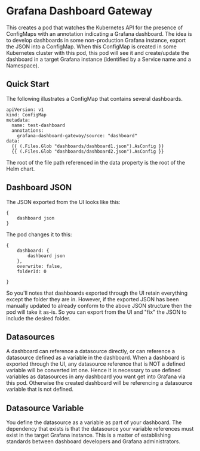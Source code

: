 # Grafana Dashboard Gateway

This creates a pod that watches the Kubernetes API for the presence of ConfigMaps with an annotation indicating a Grafana dashboard.
The idea is to develop dashboards in some non-production Grafana instance,
export the JSON into a ConfigMap.
When this ConfigMap is created in some Kubernetes cluster with this pod,
this pod will see it and create/update the dashboard in a target Grafana instance
(identified by a Service name and a Namespace).

## Quick Start ##
The following illustrates a ConfigMap that contains several dashboards.
```
apiVersion: v1
kind: ConfigMap
metadata:
  name: test-dashboard
  annotations:
    grafana-dashboard-gateway/source: "dashboard"
data:
  {{ (.Files.Glob "dashboards/dashboard1.json").AsConfig }}
  {{ (.Files.Glob "dashboards/dashboard2.json").AsConfig }}
```

The root of the file path referenced in the data property is the root of the Helm chart.

## Dashboard JSON
The JSON exported from the UI looks like this:
```
{
    dashboard json
}
```
The pod changes it to this:
```
{
    dashboard: {
        dashboard json
    },
    overwrite: false,
    folderId: 0

}
```
So you'll notes that dashboards exported through the UI retain everything except the folder they are in.
However, if the exported JSON has been manually updated to already conform to the above JSON structure
then the pod will take it as-is.
So you can export from the UI and "fix" the JSON to include the desired folder.

## Datasources
A dashboard can reference a datasource directly, or can reference a datasource defined as a variable in the dashboard.
When a dashboard is exported through the UI, any datasource reference that is NOT a defined variable will be converted int one.
Hence it is necessary to use defined variables as datasources in any dashboard you want get into Grafana via this pod.
Otherwise the created dashboard will be referencing a datasource variable that is not defined.

## Datasource Variable
You define the datasource as a variable as part of your dashboard.
The dependency that exists is that the datasource your variable references must exist in the target Grafana instance.
This is a matter of establishing standards between dashboard developers and Grafana administrators.